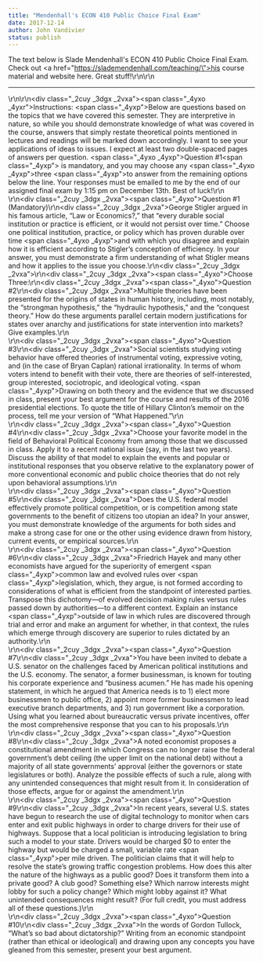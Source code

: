 ```yaml
---
title: "Mendenhall's ECON 410 Public Choice Final Exam"
date: 2017-12-14
author: John Vandivier
status: publish
---
```


The text below is Slade Mendenhall's ECON 410 Public Choice Final Exam. Check out <a href=\"https://slademendenhall.com/teaching/\">his course material and website here</a>. Great stuff!\r\n\r\n<hr />\r\n\r\n<div class=\"_2cuy _3dgx _2vxa\"><span class=\"_4yxo _4yxr\">Instructions:</span> <span class=\"_4yxp\">Below are questions based on the topics that we have covered this semester. They are interpretive in nature, so while you should demonstrate knowledge of what was covered in the course, answers that simply restate theoretical points mentioned in lectures and readings will be marked down accordingly. I want to see your applications of ideas to issues. I expect at least two double-spaced pages of answers per question. </span><span class=\"_4yxo _4yxp\">Question #1</span><span class=\"_4yxp\"> is mandatory, and you may choose any </span><span class=\"_4yxo _4yxp\">three </span><span class=\"_4yxp\">to answer from the remaining options below the line. Your responses must be emailed to me by the end of our assigned final exam by 1:15 pm on December 13th. Best of luck!</span></div>\r\n<div></div>\r\n<div class=\"_2cuy _3dgx _2vxa\"><span class=\"_4yxo\">Question #1 (Mandatory)</span></div>\r\n<div class=\"_2cuy _3dgx _2vxa\">George Stigler argued in his famous article, “Law or Economics?,” that “every durable social institution or practice is efficient, or it would not persist over time.” Choose one political institution, practice, or policy which has proven durable over time <span class=\"_4yxo _4yxp\">and with which you disagree</span> and explain how it is efficient according to Stigler’s conception of efficiency. In your answer, you must demonstrate a firm understanding of what Stigler means and how it applies to the issue you choose.</div>\r\n<div class=\"_2cuy _3dgx _2vxa\"></div>\r\n<div class=\"_2cuy _3dgx _2vxa\"><span class=\"_4yxo\">Choose Three:</span></div>\r\n<div class=\"_2cuy _3dgx _2vxa\"><span class=\"_4yxo\">Question #2</span></div>\r\n<div class=\"_2cuy _3dgx _2vxa\">Multiple theories have been presented for the origins of states in human history, including, most notably, the “strongman hypothesis,” the “hydraulic hypothesis,” and the “conquest theory.” How do these arguments parallel certain modern justifications for states over anarchy and justifications for state intervention into markets? Give examples.</div>\r\n<div></div>\r\n<div class=\"_2cuy _3dgx _2vxa\"><span class=\"_4yxo\">Question #3</span></div>\r\n<div class=\"_2cuy _3dgx _2vxa\">Social scientists studying voting behavior have offered theories of instrumental voting, expressive voting, and (in the case of Bryan Caplan) rational irrationality. In terms of whom voters intend to benefit with their vote, there are theories of self-interested, group interested, sociotropic, and ideological voting. <span class=\"_4yxp\">Drawing on both theory and the evidence that we discussed in class</span>, present your best argument for the course and results of the 2016 presidential elections. To quote the title of Hillary Clinton’s memoir on the process, tell me your version of “What Happened.”</div>\r\n<div></div>\r\n<div class=\"_2cuy _3dgx _2vxa\"><span class=\"_4yxo\">Question #4</span></div>\r\n<div class=\"_2cuy _3dgx _2vxa\">Choose your favorite model in the field of Behavioral Political Economy from among those that we discussed in class. Apply it to a recent national issue (say, in the last two years). Discuss the ability of that model to explain the events and popular or institutional responses that you observe relative to the explanatory power of more conventional economic and public choice theories that do not rely upon behavioral assumptions.</div>\r\n<div></div>\r\n<div class=\"_2cuy _3dgx _2vxa\"><span class=\"_4yxo\">Question #5</span></div>\r\n<div class=\"_2cuy _3dgx _2vxa\">Does the U.S. federal model effectively promote political competition, or is competition among state governments to the benefit of citizens too utopian an idea? In your answer, you must demonstrate knowledge of the arguments for both sides and make a strong case for one or the other using evidence drawn from history, current events, or empirical sources.</div>\r\n<div></div>\r\n<div class=\"_2cuy _3dgx _2vxa\"><span class=\"_4yxo\">Question #6</span></div>\r\n<div class=\"_2cuy _3dgx _2vxa\">Friedrich Hayek and many other economists have argued for the superiority of emergent <span class=\"_4yxp\">common law</span> and evolved rules over <span class=\"_4yxp\">legislation</span>, which, they argue, is not formed according to considerations of what is efficient from the standpoint of interested parties. Transpose this dichotomy—of evolved decision making rules versus rules passed down by authorities—to a different context. Explain an instance <span class=\"_4yxp\">outside of law</span> in which rules are discovered through trial and error and make an argument for whether, in that context, the rules which emerge through discovery are superior to rules dictated by an authority.</div>\r\n<div></div>\r\n<div class=\"_2cuy _3dgx _2vxa\"><span class=\"_4yxo\">Question #7</span></div>\r\n<div class=\"_2cuy _3dgx _2vxa\">You have been invited to debate a U.S. senator on the challenges faced by American political institutions and the U.S. economy. The senator, a former businessman, is known for touting his corporate experience and “business acumen.” He has made his opening statement, in which he argued that America needs is to 1) elect more businessmen to public office, 2) appoint more former businessmen to lead executive branch departments, and 3) run government like a corporation. Using what you learned about bureaucratic versus private incentives, offer the most comprehensive response that you can to his proposals.</div>\r\n<div></div>\r\n<div class=\"_2cuy _3dgx _2vxa\"><span class=\"_4yxo\">Question #8</span></div>\r\n<div class=\"_2cuy _3dgx _2vxa\">A noted economist proposes a constitutional amendment in which Congress can no longer raise the federal government’s debt ceiling (the upper limit on the national debt) without a majority of all state governments’ approval (either the governors or state legislatures or both). Analyze the possible effects of such a rule, along with any unintended consequences that might result from it. In consideration of those effects, argue for or against the amendment.</div>\r\n<div></div>\r\n<div class=\"_2cuy _3dgx _2vxa\"><span class=\"_4yxo\">Question #9</span></div>\r\n<div class=\"_2cuy _3dgx _2vxa\">In recent years, several U.S. states have begun to research the use of digital technology to monitor when cars enter and exit public highways in order to charge drivers for their use of highways. Suppose that a local politician is introducing legislation to bring such a model to your state. Drivers would be charged $0 to enter the highway but would be charged a small, variable rate <span class=\"_4yxp\">per mile driven</span>. The politician claims that it will help to resolve the state’s growing traffic congestion problems. How does this alter the nature of the highways as a public good? Does it transform them into a private good? A club good? Something else? Which narrow interests might lobby for such a policy change? Which might lobby against it? What unintended consequences might result? (For full credit, you must address all of these questions.)</div>\r\n<div></div>\r\n<div class=\"_2cuy _3dgx _2vxa\"><span class=\"_4yxo\">Question #10</span></div>\r\n<div class=\"_2cuy _3dgx _2vxa\">In the words of Gordon Tullock, “What’s so bad about dictatorship?” Writing from an economic standpoint (rather than ethical or ideological) and drawing upon any concepts you have gleaned from this semester, present your best argument.</div>